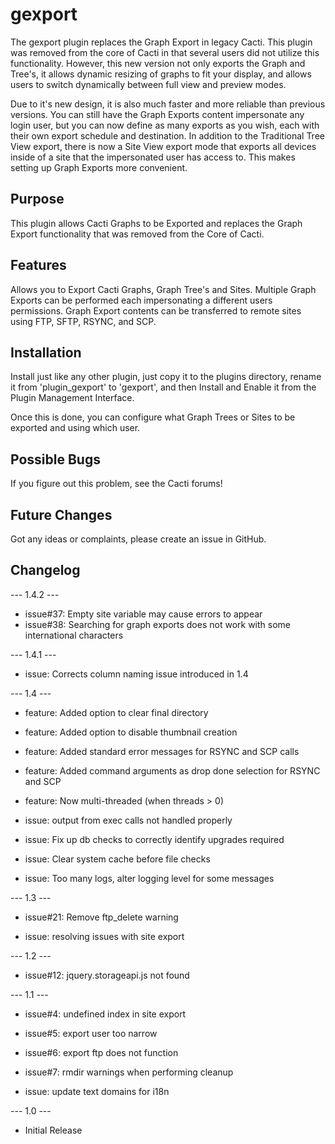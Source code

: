 # gexport

The gexport plugin replaces the Graph Export in legacy Cacti.  This plugin was
removed from the core of Cacti in that several users did not utilize this
functionality.  However, this new version not only exports the Graph and Tree's,
it allows dynamic resizing of graphs to fit your display, and allows users to
switch dynamically between full view and preview modes.

Due to it's new design, it is also much faster and more reliable than previous
versions.  You can still have the Graph Exports content impersonate any login
user, but you can now define as many exports as you wish, each with their own
export schedule and destination.  In addition to the Traditional Tree View
export, there is now a Site View export mode that exports all devices inside of
a site that the impersonated user has access to.  This makes setting up Graph
Exports more convenient.

## Purpose

This plugin allows Cacti Graphs to be Exported and replaces the Graph Export
functionality that was removed from the Core of Cacti.

## Features

Allows you to Export Cacti Graphs, Graph Tree's and Sites.  Multiple Graph
Exports can be performed each impersonating a different users permissions.
Graph Export contents can be transferred to remote sites using FTP, SFTP, RSYNC,
and SCP.

## Installation

Install just like any other plugin, just copy it to the plugins directory,
rename it from 'plugin_gexport' to 'gexport', and then Install and Enable it
from the Plugin Management Interface.

Once this is done, you can configure what Graph Trees or Sites to be exported
and using which user.

## Possible Bugs

If you figure out this problem, see the Cacti forums!

## Future Changes

Got any ideas or complaints, please create an issue in GitHub.

## Changelog

--- 1.4.2 ---

* issue#37: Empty site variable may cause errors to appear
* issue#38: Searching for graph exports does not work with some international characters

--- 1.4.1 ---

* issue: Corrects column naming issue introduced in 1.4

--- 1.4 ---

* feature: Added option to clear final directory

* feature: Added option to disable thumbnail creation

* feature: Added standard error messages for RSYNC and SCP calls

* feature: Added command arguments as drop done selection for RSYNC and SCP

* feature: Now multi-threaded (when threads > 0)

* issue: output from exec calls not handled properly

* issue: Fix up db checks to correctly identify upgrades required

* issue: Clear system cache before file checks

* issue: Too many logs, alter logging level for some messages

--- 1.3 ---

* issue#21: Remove ftp_delete warning

* issue: resolving issues with site export

--- 1.2 ---

* issue#12: jquery.storageapi.js not found

--- 1.1 ---

* issue#4: undefined index in site export

* issue#5: export user too narrow

* issue#6: export ftp does not function

* issue#7: rmdir warnings when performing cleanup

* issue: update text domains for i18n

--- 1.0 ---

* Initial Release

